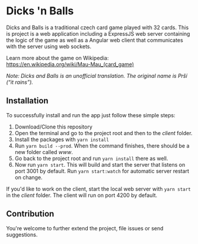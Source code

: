 # Dicks 'n Balls
Dicks and Balls is a traditional czech card game played with 32 cards. This is project is a web application including a ExpressJS web server containing the logic of the game as well as a Angular web client that communicates with the server using web sockets.

Learn more about the game on Wikipedia: https://en.wikipedia.org/wiki/Mau-Mau_(card_game)

_Note: Dicks and Balls is an unofficial translation. The original name is Prší (“it rains”)._

## Installation

To successfully install and run the app just follow these simple steps:
1. Download/Clone this repository
2. Open the terminal and go to the project root and then to the _client_ folder.
3. Install the packages with `yarn install`
4. Run `yarn build --prod`. When the command finishes, there should be a new folder called _www_.
5. Go back to the project root and run `yarn install` there as well.
6. Now run `yarn start`. This will build and start the server that listens on port 3001 by default. Run `yarn start:watch` for automatic server restart on change.

If you'd like to work on the client, start the local web server with `yarn start` in the _client_ folder. The client will run on port 4200 by default.

## Contribution
You're welcome to further extend the project, file issues or send suggestions.
